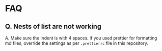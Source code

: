 # FAQ

## Q. Nests of list are not working

A. Make sure the indent is with 4 spaces. If you used prettier for formatting md files, override the settings as per `.prettierrc` file in this repository.

